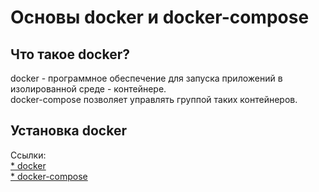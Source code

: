 # Основы docker и docker-compose

## Что такое docker?

docker - программное обеспечение для запуска приложений в изолированной среде - контейнере.<br>
docker-compose позволяет управлять группой таких контейнеров.

## Установка docker

Ссылки:<br>
[* docker](https://docs.docker.com/get-docker/)<br>
[* docker-compose](https://docs.docker.com/compose/install/)
